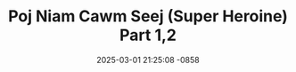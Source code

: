 ---
layout: movie-video-data
date: 2025-03-01 21:25:08 -0858
categories: movie

# Site Attributes
title: "Poj Niam Cawm Seej (Super Heroine) Part 1,2"
permalink: "/movie/Poj_Niam_Cawm_Seej_(Super_Heroine)_Part_1,2"

# Movie Attributes
synopsis: "Daim Movie poj niam cawm seej no yog ib daim ua txog peev xwm ntawm ib tug poj niam uas tshaj lij thiaj muab cuab kav mus cawm tau peb cov ntxhais hmoob uas rau dag tuaj quab yuam ua dev ua npua rau Thailand. Tsis tas li xwb nws tseem yog ib tug poj niam uas raug poob txhua yam uas yog tus nws hlub thiab tshua tshaj plaws ntawm nws lub neej. Daim movie no yog thawj daig uas peb cov ntxhais hmoob ua tau zoo saib tshaj plaws. Yog koj tsis tau saib daim movie no koj yuav khuv xim. "
producer: "Hmong Media Production"
director: "Pao Parapat, Viv Thao"
writer: "Vou Phumin"
video_link: ""
genre: "Drama Action"
year: "2011"
release_type: "DVD"
storage: "Center for Hmong Studies"
thumbnail: "/assets/images/movie_thumbnails/Poj Niam Cawm Seej (Super Heroine) Part 1,2.jpeg"
publishing_company: "Hmong Media Production"

# Sequels + Parts
base_movie: ""
total_parts: 
sequel: ""

# Movie Cast
cast:
#VALUE!
---
